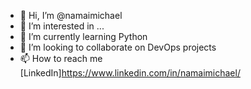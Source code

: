 - 👋 Hi, I’m @namaimichael
- 👀 I’m interested in ...
- 🌱 I’m currently learning Python 
- 💞️ I’m looking to collaborate on DevOps projects
- 📫 How to reach me [LinkedIn]https://www.linkedin.com/in/namaimichael/

<!---
namaimichael/namaimichael is a ✨ special ✨ repository because its `README.md` (this file) appears on your GitHub profile.
You can click the Preview link to take a look at your changes.
--->


